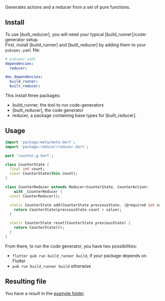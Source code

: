 Generates actions and a reducer from a set of pure functions.

## Install

To use [built_reducer], you will need your typical [build_runner]/code-generator setup.\
First, install [build_runner] and [built_reducer] by adding them to your `pubspec.yaml` file:

```yaml
# pubspec.yaml
dependencies:
  reducer:

dev_dependencies:
  build_runner:
  built_reducer:
```

This install three packages:

- build_runner, the tool to run code-generators
- [built_reducer], the code generator
- reducer, a package containing base types for [built_reducer].

## Usage

```dart
import 'package:meta/meta.dart';
import 'package:reducer/reducer.dart';

part 'counter.g.dart';

class CounterState {
  final int count;
  const CounterState(this.count);
}

class CounterReducer extends Reducer<CounterState, CounterAction>
    with _CounterReducer {
  const CounterReducer();

  static CounterState add(CounterState previousState, {@required int value}) {
    return CounterState(previousState.count + value);
  }

  static CounterState reset(CounterState previousState) {
    return CounterState(0);
  }
}
```

From there, to run the code generator, you have two possibilities:

- `flutter pub run build_runner build`, if your package depends on Flutter
- `pub run build_runner build` otherwise

## Resulting file

You have a result in the [example folder](example/lib/counter.g.dart).